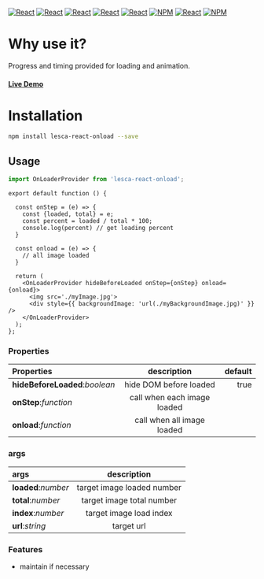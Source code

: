 [![React](https://img.shields.io/badge/-ReactJs-61DAFB?style=for-the-badge&logo=react&logoColor=white)](https://zh-hant.reactjs.org/)
[![React](https://img.shields.io/badge/Less-1d365d?style=for-the-badge&logo=less&logoColor=white)](https://lesscss.org/)
[![React](https://img.shields.io/badge/Typescript-4277c0?style=for-the-badge&logo=typescript&logoColor=white)](https://www.typescriptlang.org/)
[![React](https://img.shields.io/badge/HTML5-E34F26?style=for-the-badge&logo=html5&logoColor=white)](https://www.w3schools.com/html/)
[![React](https://img.shields.io/badge/-CSS3-1572B6?style=for-the-badge&logo=css3&logoColor=white)](https://www.w3schools.com/css/)
[![NPM](https://img.shields.io/badge/NPM-ba443f?style=for-the-badge&logo=npm&logoColor=white)](https://www.npmjs.com/)
[![React](https://img.shields.io/badge/Node.js-43853D?style=for-the-badge&logo=node.js&logoColor=white)](https://nodejs.org/en/)
[![NPM](https://img.shields.io/badge/DEV-Jameshsu1125-9cf?style=for-the-badge)](https://www.npmjs.com/~jameshsu1125)

# Why use it?

Progress and timing provided for loading and animation.

#### [Live Demo](https://jameshsu1125.github.io/lesca-react-onload/)

# Installation

```sh
npm install lesca-react-onload --save
```

## Usage

```javascript
import OnLoaderProvider from 'lesca-react-onload';
```

```JSX
export default function () {

  const onStep = (e) => {
    const {loaded, total} = e;
    const percent = loaded / total * 100;
    console.log(percent) // get loading percent
  }

  const onload = (e) => {
    // all image loaded
  }

  return (
    <OnLoaderProvider hideBeforeLoaded onStep={onStep} onload={onload}>
      <img src='./myImage.jpg'>
      <div style={{ backgroundImage: 'url(./myBackgroundImage.jpg)' }} />
    </OnLoaderProvider>
  );
};
```

### Properties

| Properties                     |         description         | default |
| :----------------------------- | :-------------------------: | ------: |
| **hideBeforeLoaded**:_boolean_ |   hide DOM before loaded    |    true |
| **onStep**:_function_          | call when each image loaded |         |
| **onload**:_function_          | call when all image loaded  |         |

### args

| args                |        description         |
| :------------------ | :------------------------: |
| **loaded**:_number_ | target image loaded number |
| **total**:_number_  | target image total number  |
| **index**:_number_  |  target image load index   |
| **url**:_string_    |         target url         |

### Features

- maintain if necessary
